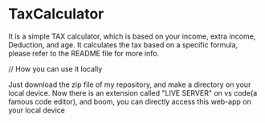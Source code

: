 # TaxCalculator
It is a simple TAX calculator, which is based on your income, extra income, Deduction, and age. It calculates the tax based on a specific formula, please refer to the README file for more info.


// How you can use it locally

Just download the zip file of my repository, and make a directory on your local device. Now there is an extension called "LIVE SERVER" on vs code(a famous code editor), and boom, you can directly access this web-app on your local device 
